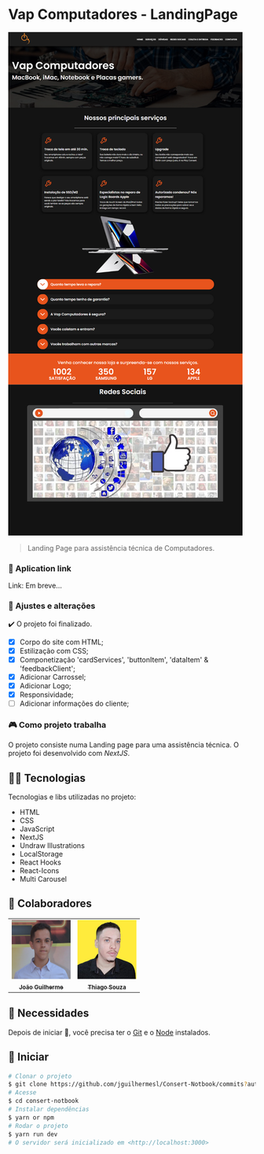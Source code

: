 # Vap Computadores - LandingPage

<!---Esses são exemplos. Veja https://shields.io para outras pessoas ou para personalizar este conjunto de escudos. Você pode querer incluir dependências, status do projeto e
 informações de licença aqui--->
<img src="./src/assets/assis1.png" alt="Landing Page Foto" />

> Landing Page para assistência técnica de Computadores. 

### :rocket: Aplication link

Link: Em breve...

### 🔧 Ajustes e alterações

✔️ O projeto foi finalizado.

- [x] Corpo do site com HTML;
- [x] Estilização com CSS;
- [x] Componetização 'cardServices', 'buttonItem', 'dataItem' & 'feedbackClient';
- [x] Adicionar Carrossel; 
- [x] Adicionar Logo;
- [x] Responsividade;
- [ ] Adicionar informações do cliente; 

### 🎮 Como projeto trabalha

O projeto consiste numa Landing page para uma assistência técnica. 
O projeto foi desenvolvido com <i>NextJS</i>.

## 👨‍💻 Tecnologias
Tecnologias e libs utilizadas no projeto:
<ul>
    <li>HTML</li>
    <li>CSS</li>
    <li>JavaScript</li>
    <li>NextJS</li>
    <li>Undraw Illustrations</li>
    <li>LocalStorage</li>
    <li>React Hooks</li>
    <li>React-Icons</li>
    <li>Multi Carousel</li>
</ul>

## 🤝 Colaboradores

<table>
  <tr>
    <td align="center">
      <a href="https://www.linkedin.com/in/jguilhermesl/">
        <img src="./src/assets/gui.png" width="120px;" height="120px;" alt="Foto do João Guilherme no GitHub"/><br>
        <sub>
          <b>João Guilherme</b>
        </sub>
      </a>
    </td>
    <td align="center">
      <a href="https://www.linkedin.com/in/thiago-leal-de-souza-programador/">
        <img src="./src/assets/thiago.jpg" width="120px;" height="120px;" alt="Foto do Thiago Souza no GitHub"/><br>
        <sub>
          <b>Thiago Souza</b>
        </sub>
      </a>
    </td>
  </tr>
</table>

## :closed_book: Necessidades ##

Depois de iniciar :checkered_flag:, você precisa ter o  [Git](https://git-scm.com) e o [Node](https://nodejs.org/en/) instalados.

## :checkered_flag: Iniciar ##

```bash
# Clonar o projeto
$ git clone https://github.com/jguilhermesl/Consert-Notbook/commits?author=Thiagooffice
# Acesse
$ cd consert-notbook
# Instalar dependências
$ yarn or npm 
# Rodar o projeto
$ yarn run dev
# O servidor será inicializado em <http://localhost:3000>
```
